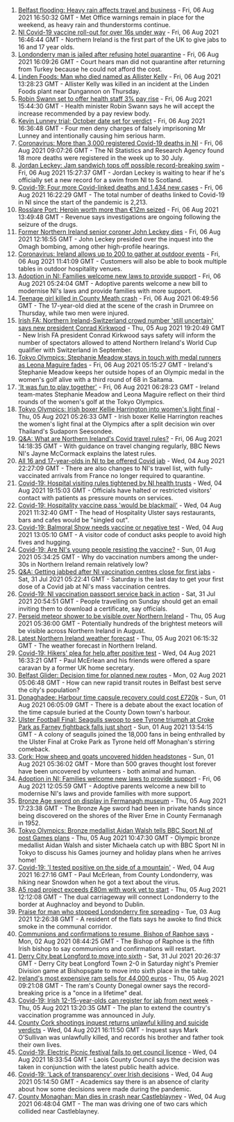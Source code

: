 1. [Belfast flooding: Heavy rain affects travel and business](https://www.bbc.co.uk/news/uk-northern-ireland-58116693) - Fri, 06 Aug 2021 16:50:32 GMT - Met Office warnings remain in place for the weekend, as heavy rain and thunderstorms continue.
2. [NI Covid-19 vaccine roll-out for over 16s under way](https://www.bbc.co.uk/news/uk-northern-ireland-58105372) - Fri, 06 Aug 2021 16:46:44 GMT - Northern Ireland is the first part of the UK to give jabs to 16 and 17 year olds.
3. [Londonderry man is jailed after refusing hotel quarantine](https://www.bbc.co.uk/news/uk-northern-ireland-foyle-west-58119663) - Fri, 06 Aug 2021 16:09:26 GMT - Court hears man did not quarantine after returning from Turkey because he could not afford the cost.
4. [Linden Foods: Man who died named as Allister Kelly](https://www.bbc.co.uk/news/uk-northern-ireland-58113728) - Fri, 06 Aug 2021 13:28:23 GMT - Allister Kelly was killed in an incident at the Linden Foods plant near Dungannon on Thursday.
5. [Robin Swann set to offer health staff 3% pay rise](https://www.bbc.co.uk/news/uk-northern-ireland-58114231) - Fri, 06 Aug 2021 15:44:30 GMT - Health minister Robin Swann says he will accept the increase recommended by a pay review body.
6. [Kevin Lunney trial: October date set for verdict](https://www.bbc.co.uk/news/uk-northern-ireland-58119816) - Fri, 06 Aug 2021 16:36:48 GMT - Four men deny charges of falsely imprisoning Mr Lunney and intentionally causing him serious harm.
7. [Coronavirus: More than 3,000 registered Covid-19 deaths in NI](https://www.bbc.co.uk/news/uk-northern-ireland-58112415) - Fri, 06 Aug 2021 09:07:26 GMT - The NI Statistics and Research Agency found 18 more deaths were registered in the week up to 30 July.
8. [Jordan Leckey: Jam sandwich tops off possible record-breaking swim](https://www.bbc.co.uk/news/uk-northern-ireland-58121247) - Fri, 06 Aug 2021 15:27:37 GMT - Jordan Leckey is waiting to hear if he's officially set a new record for a swim from NI to Scotland.
9. [Covid-19: Four more Covid-linked deaths and 1,434 new cases](https://www.bbc.co.uk/news/uk-northern-ireland-58119813) - Fri, 06 Aug 2021 16:22:29 GMT - The total number of deaths linked to Covid-19 in NI since the start of the pandemic is 2,213.
10. [Rosslare Port: Heroin worth more than €12m seized](https://www.bbc.co.uk/news/world-europe-58113729) - Fri, 06 Aug 2021 13:49:48 GMT - Revenue says investigations are ongoing following the seizure of the drugs.
11. [Former Northern Ireland senior coroner John Leckey dies](https://www.bbc.co.uk/news/uk-northern-ireland-58114230) - Fri, 06 Aug 2021 12:16:55 GMT - John Leckey presided over the inquest into the Omagh bombing, among other high-profile hearings.
12. [Coronavirus: Ireland allows up to 200 to gather at outdoor events](https://www.bbc.co.uk/news/world-europe-58116692) - Fri, 06 Aug 2021 11:41:09 GMT - Customers will also be able to book multiple tables in outdoor hospitality venues.
13. [Adoption in NI: Families welcome new laws to provide support](https://www.bbc.co.uk/news/uk-northern-ireland-politics-56324095) - Fri, 06 Aug 2021 05:24:04 GMT - Adoptive parents welcome a new bill to modernise NI's laws and provide families with more support.
14. [Teenage girl killed in County Meath crash](https://www.bbc.co.uk/news/world-europe-58112411) - Fri, 06 Aug 2021 06:49:56 GMT - The 17-year-old died at the scene of the crash in Drumree on Thursday, while two men were injured.
15. [Irish FA: Northern Ireland-Switzerland crowd number 'still uncertain' says new president Conrad Kirkwood](https://www.bbc.co.uk/sport/football/58108287) - Thu, 05 Aug 2021 19:20:49 GMT - New Irish FA president Conrad Kirkwood says safety will inform the number of spectators allowed to attend Northern Ireland's World Cup qualifier with Switzerland in September.
16. [Tokyo Olympics: Stephanie Meadow stays in touch with medal runners as Leona Maguire fades](https://www.bbc.co.uk/sport/olympics/58086725) - Fri, 06 Aug 2021 05:15:27 GMT - Ireland's Stephanie Meadow keeps her outside hopes of an Olympic medal in the women's golf alive with a third round of 68 in Saitama.
17. ['It was fun to play together'](https://www.bbc.co.uk/sport/av/olympics/58111571) - Fri, 06 Aug 2021 06:28:23 GMT - Ireland team-mates Stephanie Meadow and Leona Maguire reflect on their third rounds of the women's golf at the Tokyo Olympics.
18. [Tokyo Olympics: Irish boxer Kellie Harrington into women's light final](https://www.bbc.co.uk/sport/olympics/58097115) - Thu, 05 Aug 2021 05:26:33 GMT - Irish boxer Kellie Harrington reaches the women's light final at the Olympics after a split decision win over Thailand's Sudaporn Seesondee.
19. [Q&A: What are Northern Ireland's Covid travel rules?](https://www.bbc.co.uk/news/uk-northern-ireland-56833342) - Fri, 06 Aug 2021 14:18:35 GMT - With guidance on travel changing regularly, BBC News NI's Jayne McCormack explains the latest rules.
20. [All 16 and 17-year-olds in NI to be offered Covid jab](https://www.bbc.co.uk/news/uk-northern-ireland-58090121) - Wed, 04 Aug 2021 22:27:09 GMT - There are also changes to NI's travel list, with fully-vaccinated arrivals from France no longer required to quarantine.
21. [Covid-19: Hospital visiting rules tightened by NI health trusts](https://www.bbc.co.uk/news/uk-northern-ireland-58088267) - Wed, 04 Aug 2021 19:15:03 GMT - Officials have halted or restricted visitors' contact with patients as pressure mounts on services.
22. [Covid-19: Hospitality vaccine pass 'would be blackmail'](https://www.bbc.co.uk/news/uk-northern-ireland-58084640) - Wed, 04 Aug 2021 11:32:40 GMT - The head of Hospitality Ulster says restaurants, bars and cafes would be "singled out".
23. [Covid-19: Balmoral Show needs vaccine or negative test](https://www.bbc.co.uk/news/uk-northern-ireland-58088145) - Wed, 04 Aug 2021 13:05:10 GMT - A visitor code of conduct asks people to avoid high fives and hugging.
24. [Covid-19: Are NI's young people resisting the vaccine?](https://www.bbc.co.uk/news/uk-northern-ireland-57975927) - Sun, 01 Aug 2021 05:34:25 GMT - Why do vaccination numbers among the under-30s in Northern Ireland remain relatively low?
25. [Q&A: Getting jabbed after NI vaccination centres close for first jabs](https://www.bbc.co.uk/news/uk-northern-ireland-politics-57986801) - Sat, 31 Jul 2021 05:22:41 GMT - Saturday is the last day to get your first dose of a Covid jab at NI's mass vaccination centres.
26. [Covid-19: NI vaccination passport service back in action](https://www.bbc.co.uk/news/uk-northern-ireland-58024225) - Sat, 31 Jul 2021 20:54:51 GMT - People travelling on Sunday should get an email inviting them to download a certificate, say officials.
27. [Perseid meteor shower to be visible over Northern Ireland](https://www.bbc.co.uk/news/uk-northern-ireland-58090973) - Thu, 05 Aug 2021 05:36:00 GMT - Potentially hundreds of the brightest meteors will be visible across Northern Ireland in August.
28. [Latest Northern Ireland weather forecast](https://www.bbc.co.uk/news/uk-northern-ireland-26018439) - Thu, 05 Aug 2021 06:15:32 GMT - The weather forecast in Northern Ireland.
29. [Covid-19: Hikers' plea for help after positive test](https://www.bbc.co.uk/news/uk-northern-ireland-58075183) - Wed, 04 Aug 2021 16:33:21 GMT - Paul McErlean and his friends were offered a spare caravan by a former UK home secretary.
30. [Belfast Glider: Decision time for planned new routes](https://www.bbc.co.uk/news/uk-northern-ireland-politics-58005194) - Mon, 02 Aug 2021 05:06:48 GMT - How can new rapid transit routes in Belfast best serve the city's population?
31. [Donaghadee: Harbour time capsule recovery could cost £720k](https://www.bbc.co.uk/news/uk-northern-ireland-58034552) - Sun, 01 Aug 2021 06:05:09 GMT - There is a debate about the exact location of the time capsule buried at the County Down town's harbour.
32. [Ulster Football Final: Seagulls swoop to see Tyrone triumph at Croke Park as Farney fightback falls just short](https://www.bbc.co.uk/sport/gaelic-games/58047181) - Sun, 01 Aug 2021 13:54:15 GMT - A colony of seagulls joined the 18,000 fans in being enthralled by the Ulster Final at Croke Park as Tyrone held off Monaghan's stirring comeback.
33. [Cork: How sheep and goats uncovered hidden headstones](https://www.bbc.co.uk/news/world-europe-58026027) - Sun, 01 Aug 2021 05:36:02 GMT - More than 500 graves thought lost forever have been uncovered by volunteers - both animal and human.
34. [Adoption in NI: Families welcome new laws to provide support](https://www.bbc.co.uk/news/uk-northern-ireland-58117985) - Fri, 06 Aug 2021 12:05:59 GMT - Adoptive parents welcome a new bill to modernise NI's laws and provide families with more support.
35. [Bronze Age sword on display in Fermanagh museum](https://www.bbc.co.uk/news/uk-northern-ireland-58093268) - Thu, 05 Aug 2021 17:23:38 GMT - The Bronze Age sword had been in private hands since being discovered on the shores of the River Erne in County Fermanagh in 1952.
36. [Tokyo Olympics: Bronze medallist Aidan Walsh tells BBC Sport NI of post Games plans](https://www.bbc.co.uk/sport/av/olympics/58102188) - Thu, 05 Aug 2021 10:47:30 GMT - Olympic bronze medallist Aidan Walsh and sister Michaela catch up with BBC Sport NI in Tokyo to discuss his Games journey and holiday plans when he arrives home!
37. [Covid-19: 'I tested positive on the side of a mountain'](https://www.bbc.co.uk/news/uk-northern-ireland-58093265) - Wed, 04 Aug 2021 16:27:16 GMT - Paul McErlean, from County Londonderry, was hiking near Snowdon when he got a text about the virus.
38. [A5 road project exceeds £80m with work yet to start](https://www.bbc.co.uk/news/uk-northern-ireland-58090116) - Thu, 05 Aug 2021 12:12:08 GMT - The dual carriageway will connect Londonderry to the border at Aughnacloy and beyond to Dublin.
39. [Praise for man who stopped Londonderry fire spreading](https://www.bbc.co.uk/news/uk-northern-ireland-foyle-west-58057183) - Tue, 03 Aug 2021 12:26:38 GMT - A resident of the flats says he awoke to find thick smoke in the communal corridor.
40. [Communions and confirmations to resume, Bishop of Raphoe says](https://www.bbc.co.uk/news/world-europe-58054520) - Mon, 02 Aug 2021 08:44:25 GMT - The Bishop of Raphoe is the fifth Irish bishop to say communions and confirmations will restart.
41. [Derry City beat Longford to move into sixth](https://www.bbc.co.uk/sport/football/58022304) - Sat, 31 Jul 2021 20:26:37 GMT - Derry City beat Longford Town 2-0 in Saturday night's Premier Division game at Bishopsgate to move into sixth place in the table.
42. [Ireland's most expensive ram sells for 44,000 euros](https://www.bbc.co.uk/news/uk-northern-ireland-foyle-west-58098328) - Thu, 05 Aug 2021 09:21:08 GMT - The ram's County Donegal owner says the record-breaking price is a "once in a lifetime" deal.
43. [Covid-19: Irish 12-15-year-olds can register for jab from next week](https://www.bbc.co.uk/news/world-europe-58102051) - Thu, 05 Aug 2021 13:20:35 GMT - The plan to extend the country's vaccination programme was announced in July.
44. [County Cork shootings inquest returns unlawful killing and suicide verdicts](https://www.bbc.co.uk/news/world-europe-58091329) - Wed, 04 Aug 2021 16:11:50 GMT - Inquest says Mark O’Sullivan was unlawfully killed, and records his brother and father took their own lives.
45. [Covid-19: Electric Picnic festival fails to get council licence](https://www.bbc.co.uk/news/world-europe-58093962) - Wed, 04 Aug 2021 18:33:54 GMT - Laois County Council says the decision was taken in conjunction with the latest public health advice.
46. [Covid-19: 'Lack of transparency' over Irish decisions](https://www.bbc.co.uk/news/world-europe-58078133) - Wed, 04 Aug 2021 05:14:50 GMT - Academics say there is an absence of clarity about how some decisions were made during the pandemic.
47. [County Monaghan: Man dies in crash near Castleblayney](https://www.bbc.co.uk/news/world-europe-58084003) - Wed, 04 Aug 2021 06:48:04 GMT - The man was driving one of two cars which collided near Castleblayney.
